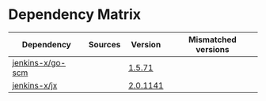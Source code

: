 # Dependency Matrix

Dependency | Sources | Version | Mismatched versions
---------- | ------- | ------- | -------------------
[jenkins-x/go-scm](https://github.com/jenkins-x/go-scm) |  | [1.5.71]() | 
[jenkins-x/jx](https://github.com/jenkins-x/jx) |  | [2.0.1141](https://github.com/jenkins-x/jx/releases/tag/v2.0.1141) | 
